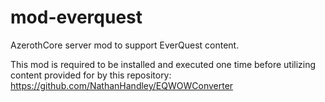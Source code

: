 # mod-everquest
AzerothCore server mod to support EverQuest content.

This mod is required to be installed and executed one time before utilizing content provided for by this repository: https://github.com/NathanHandley/EQWOWConverter